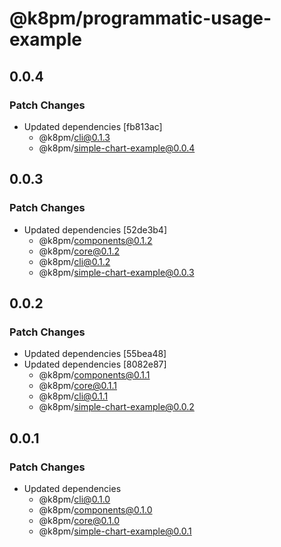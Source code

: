 # @k8pm/programmatic-usage-example

## 0.0.4

### Patch Changes

- Updated dependencies [fb813ac]
  - @k8pm/cli@0.1.3
  - @k8pm/simple-chart-example@0.0.4

## 0.0.3

### Patch Changes

- Updated dependencies [52de3b4]
  - @k8pm/components@0.1.2
  - @k8pm/core@0.1.2
  - @k8pm/cli@0.1.2
  - @k8pm/simple-chart-example@0.0.3

## 0.0.2

### Patch Changes

- Updated dependencies [55bea48]
- Updated dependencies [8082e87]
  - @k8pm/components@0.1.1
  - @k8pm/core@0.1.1
  - @k8pm/cli@0.1.1
  - @k8pm/simple-chart-example@0.0.2

## 0.0.1

### Patch Changes

- Updated dependencies
  - @k8pm/cli@0.1.0
  - @k8pm/components@0.1.0
  - @k8pm/core@0.1.0
  - @k8pm/simple-chart-example@0.0.1
